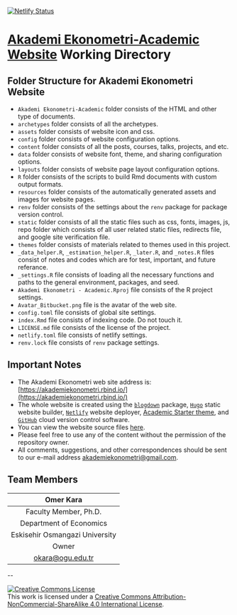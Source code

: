 [![Netlify Status](https://api.netlify.com/api/v1/badges/2a352c3b-95ae-4338-98ce-95412f55742c/deploy-status)](https://app.netlify.com/sites/akademiekonometri/deploys)

# [Akademi Ekonometri-Academic Website](https://akademiekonometri.rbind.io/) Working Directory

## Folder Structure for Akademi Ekonometri Website 

- `Akademi Ekonometri-Academic` folder consists of the HTML and other type of documents.
- `archetypes` folder consists of all the archetypes.
- `assets` folder consists of website icon and css.
- `config` folder consists of website configuration options.
- `content` folder consists of all the posts, courses, talks, projects, and etc.
- `data` folder consists of website font, theme, and sharing configuration options.
- `layouts` folder consists of website page layout configuration options.
- `R` folder consists of the scripts to build Rmd documents with custom output formats.
- `resources` folder consists of the automatically generated assets and images for website pages.
- `renv` folder consists of the settings about the `renv` package for package version control.
- `static` folder consists of all the static files such as css, fonts, images, js, repo folder which consists of all user related static files, redirects file, and google site verification file.
- `themes` folder consists of materials related to themes used in this project.
- `_data_helper.R`, `_estimation_helper.R`, `_later.R`, and `_notes.R` files consist of notes and codes which are for test, important, and future referance.
- `_settings.R` file consists of loading all the necessary functions and paths to the general environment, packages, and seed.
- `Akademi Ekonometri - Academic.Rproj` file consists of the R project settings.
- `Avatar_Bitbucket.png` file is the avatar of the web site.
- `config.toml` file consists of global site settings.
- `index.Rmd` file consists of indexing code. Do not touch it.
- `LICENSE.md` file consists of the license of the project.
- `netlify.toml` file consists of netlify settings.
- `renv.lock` file consists of `renv` package settings.

## Important Notes
- The Akademi Ekonometri web site address is: [https://akademiekonometri.rbind.io/](https://akademiekonometri.rbind.io/)
- The whole website is created using the [`blogdown`](https://bookdown.org/yihui/blogdown/) package, [`Hugo`](https://gohugo.io/) static website builder, [`Netlify`](https://www.netlify.com/) website deployer, [Academic Starter theme](https://wowchemy.com/), and [`GitHub`](https://github.com/) cloud version control software.
- You can view the website source files [here](https://github.com/akademiekonometri/akademi-ekonometri-academic).
- Please feel free to use any of the content without the permission of the repository owner.
- All comments, suggestions, and other correspondences should be sent to our e-mail address [akademiekonometri@gmail.com](<mailto:akademiekonometri@gmail.com>).

## Team Members
| Omer Kara |
| :---: |
| Faculty Member, Ph.D. |
| Department of Economics |
| Eskisehir Osmangazi University |
| Owner |
| <okara@ogu.edu.tr> |

--

<a rel="license" href="http://creativecommons.org/licenses/by-nc-sa/4.0/"><img alt="Creative Commons License" style="border-width:0" src="https://i.creativecommons.org/l/by-nc-sa/4.0/88x31.png" /></a><br />This work is licensed under a <a rel="license" href="http://creativecommons.org/licenses/by-nc-sa/4.0/">Creative Commons Attribution-NonCommercial-ShareAlike 4.0 International License</a>.
